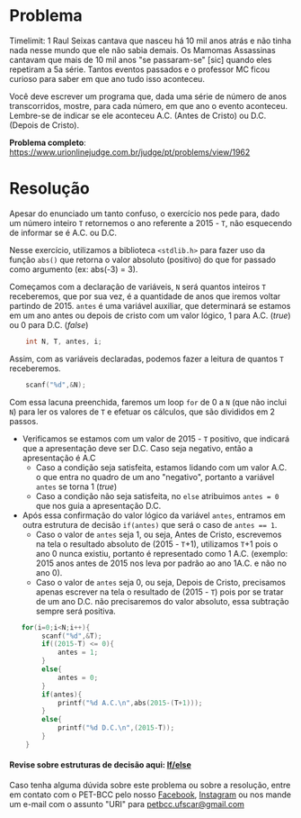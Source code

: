 # Problema

Timelimit: 1
Raul Seixas cantava que nasceu há 10 mil anos atrás e não tinha nada nesse mundo que ele não sabia demais. Os Mamomas Assassinas cantavam que mais de 10 mil anos "se passaram-se" [sic] quando eles repetiram a 5a série. Tantos eventos passados e o professor MC ficou curioso para saber em que ano tudo isso aconteceu.

Você deve escrever um programa que, dada uma série de número de anos transcorridos, mostre, para cada número, em que ano o evento aconteceu. Lembre-se de indicar se ele aconteceu A.C. (Antes de Cristo) ou D.C. (Depois de Cristo).


**Problema completo**: https://www.urionlinejudge.com.br/judge/pt/problems/view/1962

# Resolução

Apesar do enunciado um tanto confuso, o exercício nos pede para, dado um número inteiro `T` retornemos o ano referente a 2015 - `T`, não esquecendo de informar se é A.C. ou D.C.

Nesse exercício, utilizamos a biblioteca `<stdlib.h>` para fazer uso da função `abs()` que retorna o valor absoluto (positivo) do que for passado como argumento (ex: abs(-3) = 3).

Começamos com a declaração de variáveis, `N` será quantos inteiros `T` receberemos, que por sua vez, é a quantidade de anos que iremos voltar partindo de 2015. `antes` é uma variável auxiliar, que determinará se estamos em um ano antes ou depois de cristo com um valor lógico, 1 para A.C. (_true_) ou 0 para D.C. (_false_)

```c
    int N, T, antes, i;
```

Assim, com as variáveis declaradas, podemos fazer a leitura de quantos `T` receberemos.

```c
    scanf("%d",&N);
``` 

Com essa lacuna preenchida, faremos um loop `for` de 0 a `N` (que não inclui `N`) para ler os valores de `T` e efetuar os cálculos, que são divididos em 2 passos.
* Verificamos se estamos com um valor de 2015 - `T` positivo, que indicará que a apresentação deve ser D.C. Caso seja negativo, então a apresentação é A.C
    * Caso a condição seja satisfeita, estamos lidando com um valor A.C. o que entra no quadro de um ano "negativo", portanto a variável `antes` se torna 1 (_true_)
    * Caso a condição não seja satisfeita, no `else` atribuimos `antes = 0` que nos guia a apresentação D.C.
* Após essa confirmação do valor lógico da variável `antes`, entramos em outra estrutura de decisão `if(antes)` que será o caso de `antes == 1`.
    * Caso o valor de `antes` seja 1, ou seja, Antes de Cristo, escrevemos na tela o resultado absoluto de (2015 - `T`+1), utilizamos `T`+1 pois o ano 0 nunca existiu, portanto é representado como 1 A.C. (exemplo: 2015 anos antes de 2015 nos leva por padrão ao ano 1A.C.  e não no ano 0).
    * Caso o valor de `antes` seja 0, ou seja, Depois de Cristo, precisamos apenas escrever na tela o resultado de (2015 - `T`) pois por se tratar de um ano D.C. não precisaremos do valor absoluto, essa subtração sempre será positiva.


```c
   for(i=0;i<N;i++){
        scanf("%d",&T);
        if((2015-T) <= 0){
            antes = 1;
        }
        else{
            antes = 0;
        }
        if(antes){
            printf("%d A.C.\n",abs(2015-(T+1)));
        }
        else{
            printf("%d D.C.\n",(2015-T));
        }
    }
```


#### Revise sobre estruturas de decisão aqui: [If/else](http://linguagemc.com.br/estrutura-de-decisao-if-em-linguagem-c/#:~:text=Uma%20estrutura%20de%20decis%C3%A3o%20examina,estrutura%20de%20decis%C3%A3o%20muito%20utilizada.&text=Elaborar%20um%20programa%20em%20linguagem,valor%20da%20soma%20na%20tela.)

Caso tenha alguma dúvida sobre este problema ou sobre a resolução, entre em contato com o PET-BCC pelo nosso
[Facebook](https://www.facebook.com/petbcc/),
[Instagram](https://www.instagram.com/petbcc.ufscar/)
ou nos mande um e-mail com o assunto "URI" para  petbcc.ufscar@gmail.com
